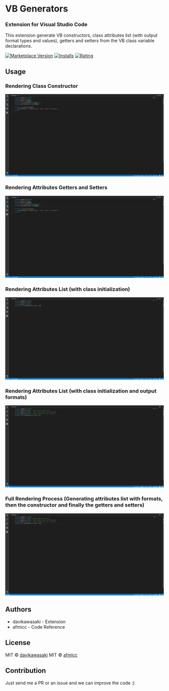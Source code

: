 # VB Generators
### Extension for Visual Studio Code 
This extension generate VB constructors, class attributes list (with output format types and values), getters and setters from the VB class variable declarations.

[![Marketplace Version](https://vsmarketplacebadge.apphb.com/version/davikawasaki.VBGenerators.svg)](https://marketplace.visualstudio.com/items?itemName=davikawasaki.VBGenerators)
[![Installs](https://vsmarketplacebadge.apphb.com/installs/davikawasaki.VBGenerators.svg)](https://marketplace.visualstudio.com/items?itemName=davikawasaki.VBGenerators)
[![Rating](https://vsmarketplacebadge.apphb.com/rating-short/davikawasaki.VBGenerators.svg)](https://marketplace.visualstudio.com/items?itemName=davikawasaki.VBGenerators)

## Usage
### Rendering Class Constructor
![how use](https://raw.githubusercontent.com/davikawasaki/vb-vscode-generators/master/readme/render_constructor_v1.1.2.gif)

### Rendering Attributes Getters and Setters
![how use](https://raw.githubusercontent.com/davikawasaki/vb-vscode-generators/master/readme/render_getters_setters_v1.1.2.gif)

### Rendering Attributes List (with class initialization)
![how use](https://raw.githubusercontent.com/davikawasaki/vb-vscode-generators/master/readme/render_attributes_list_v1.1.2.gif)

### Rendering Attributes List (with class initialization and output formats)
![how use](https://raw.githubusercontent.com/davikawasaki/vb-vscode-generators/master/readme/render_attributes_list_with_formats_v1.1.5.gif)

### Full Rendering Process (Generating attributes list with formats, then the constructor and finally the getters and setters)
![how use](https://raw.githubusercontent.com/davikawasaki/vb-vscode-generators/master/readme/render_full_process_v1.1.5.gif)

## Authors

* davikawasaki - Extension
* afmicc - Code Reference

## License
MIT © [davikawasaki](https://github.com/davikawasaki)
MIT © [afmicc](https://github.com/afmicc)

## Contribution
Just send me a PR or an issue and we can improve the code :)
